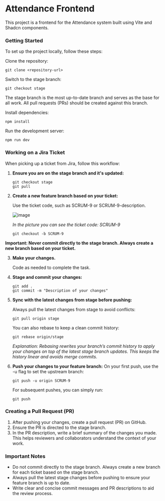 # Attendance Frontend

This project is a frontend for the Attendance system built using Vite and Shadcn components.

### Getting Started

To set up the project locally, follow these steps:

Clone the repository:

   ```
   git clone <repository-url>
   ```

Switch to the stage branch:

   ```
   git checkout stage
   ```

The stage branch is the most up-to-date branch and serves as the base for all work. All pull requests (PRs) should be created against this branch.

Install dependencies:

   ```
   npm install
   ```

Run the development server:

   ```
   npm run dev
   ```

### Working on a Jira Ticket

When picking up a ticket from Jira, follow this workflow:

1. **Ensure you are on the stage branch and it's updated:**

   ```
   git checkout stage
   git pull
   ```

2. **Create a new feature branch based on your ticket:**

   Use the ticket code, such as SCRUM-9 or SCRUM-9-description.
   
   ![image](https://github.com/user-attachments/assets/d3bb4960-ed7a-4e83-b586-7861ce1b5ca5)
   
   *In the picture you can see the ticket code: SCRUM-9*
   
   ```
   git checkout -b SCRUM-9
   ```

**Important: Never commit directly to the stage branch. Always create a new branch based on your ticket.**

3. **Make your changes.**

   Code as needed to complete the task.

4. **Stage and commit your changes:**

   ```
   git add .
   git commit -m "Description of your changes"
   ```

5. **Sync with the latest changes from stage before pushing:**

   Always pull the latest changes from stage to avoid conflicts:

   ```
   git pull origin stage
   ```

   You can also rebase to keep a clean commit history:

   ```
   git rebase origin/stage
   ```

   _Explanation: Rebasing rewrites your branch’s commit history to apply your changes on top of the latest stage branch updates. This keeps the history linear and avoids merge commits._

6. **Push your changes to your feature branch:**
   On your first push, use the -u flag to set the upstream branch:

   ```
   git push -u origin SCRUM-9
   ```

   For subsequent pushes, you can simply run:

   ```
   git push
   ```

### Creating a Pull Request (PR)

1. After pushing your changes, create a pull request (PR) on GitHub.
2. Ensure the PR is directed to the stage branch.
3. In the PR description, write a brief summary of the changes you made. This helps reviewers and collaborators understand the context of your work.

### Important Notes

- Do not commit directly to the stage branch. Always create a new branch for each ticket based on the stage branch.
- Always pull the latest stage changes before pushing to ensure your feature branch is up to date.
- Write clear and concise commit messages and PR descriptions to aid the review process.
